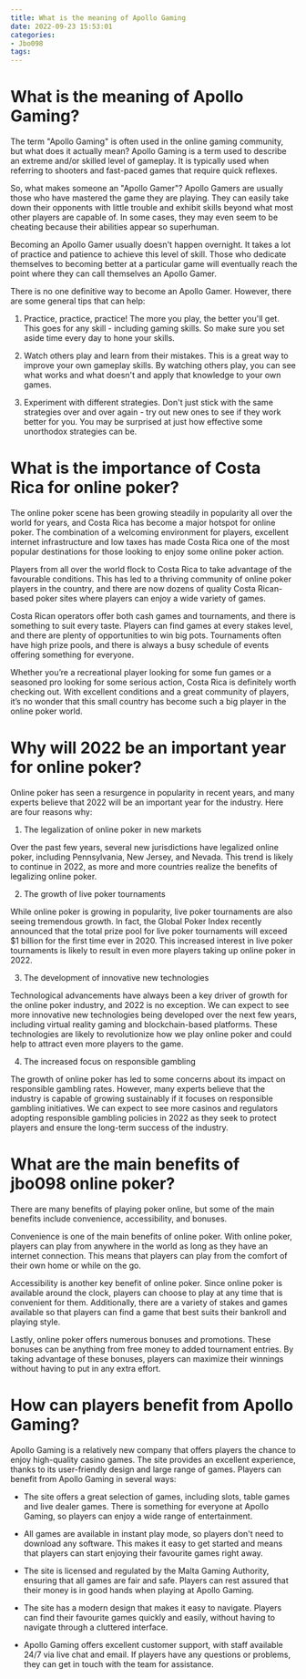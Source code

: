 ```yaml
---
title: What is the meaning of Apollo Gaming
date: 2022-09-23 15:53:01
categories:
- Jbo098
tags:
---
```



#  What is the meaning of Apollo Gaming?

The term "Apollo Gaming" is often used in the online gaming community, but what does it actually mean? Apollo Gaming is a term used to describe an extreme and/or skilled level of gameplay. It is typically used when referring to shooters and fast-paced games that require quick reflexes.

So, what makes someone an "Apollo Gamer"? Apollo Gamers are usually those who have mastered the game they are playing. They can easily take down their opponents with little trouble and exhibit skills beyond what most other players are capable of. In some cases, they may even seem to be cheating because their abilities appear so superhuman.

Becoming an Apollo Gamer usually doesn't happen overnight. It takes a lot of practice and patience to achieve this level of skill. Those who dedicate themselves to becoming better at a particular game will eventually reach the point where they can call themselves an Apollo Gamer.

There is no one definitive way to become an Apollo Gamer. However, there are some general tips that can help:

1) Practice, practice, practice! The more you play, the better you'll get. This goes for any skill - including gaming skills. So make sure you set aside time every day to hone your skills.

2) Watch others play and learn from their mistakes. This is a great way to improve your own gameplay skills. By watching others play, you can see what works and what doesn't and apply that knowledge to your own games.

3) Experiment with different strategies. Don't just stick with the same strategies over and over again - try out new ones to see if they work better for you. You may be surprised at just how effective some unorthodox strategies can be.

#  What is the importance of Costa Rica for online poker?

The online poker scene has been growing steadily in popularity all over the world for years, and Costa Rica has become a major hotspot for online poker. The combination of a welcoming environment for players, excellent internet infrastructure and low taxes has made Costa Rica one of the most popular destinations for those looking to enjoy some online poker action.

Players from all over the world flock to Costa Rica to take advantage of the favourable conditions. This has led to a thriving community of online poker players in the country, and there are now dozens of quality Costa Rican-based poker sites where players can enjoy a wide variety of games.

Costa Rican operators offer both cash games and tournaments, and there is something to suit every taste. Players can find games at every stakes level, and there are plenty of opportunities to win big pots. Tournaments often have high prize pools, and there is always a busy schedule of events offering something for everyone.

Whether you’re a recreational player looking for some fun games or a seasoned pro looking for some serious action, Costa Rica is definitely worth checking out. With excellent conditions and a great community of players, it’s no wonder that this small country has become such a big player in the online poker world.

#  Why will 2022 be an important year for online poker?

Online poker has seen a resurgence in popularity in recent years, and many experts believe that 2022 will be an important year for the industry. Here are four reasons why:

1. The legalization of online poker in new markets

Over the past few years, several new jurisdictions have legalized online poker, including Pennsylvania, New Jersey, and Nevada. This trend is likely to continue in 2022, as more and more countries realize the benefits of legalizing online poker.

2. The growth of live poker tournaments

While online poker is growing in popularity, live poker tournaments are also seeing tremendous growth. In fact, the Global Poker Index recently announced that the total prize pool for live poker tournaments will exceed $1 billion for the first time ever in 2020. This increased interest in live poker tournaments is likely to result in even more players taking up online poker in 2022.

3. The development of innovative new technologies

Technological advancements have always been a key driver of growth for the online poker industry, and 2022 is no exception. We can expect to see more innovative new technologies being developed over the next few years, including virtual reality gaming and blockchain-based platforms. These technologies are likely to revolutionize how we play online poker and could help to attract even more players to the game.

4. The increased focus on responsible gambling

The growth of online poker has led to some concerns about its impact on responsible gambling rates. However, many experts believe that the industry is capable of growing sustainably if it focuses on responsible gambling initiatives. We can expect to see more casinos and regulators adopting responsible gambling policies in 2022 as they seek to protect players and ensure the long-term success of the industry.

#  What are the main benefits of jbo098 online poker?

There are many benefits of playing poker online, but some of the main benefits include convenience, accessibility, and bonuses.

Convenience is one of the main benefits of online poker. With online poker, players can play from anywhere in the world as long as they have an internet connection. This means that players can play from the comfort of their own home or while on the go.

Accessibility is another key benefit of online poker. Since online poker is available around the clock, players can choose to play at any time that is convenient for them. Additionally, there are a variety of stakes and games available so that players can find a game that best suits their bankroll and playing style.

Lastly, online poker offers numerous bonuses and promotions. These bonuses can be anything from free money to added tournament entries. By taking advantage of these bonuses, players can maximize their winnings without having to put in any extra effort.

#  How can players benefit from Apollo Gaming?

Apollo Gaming is a relatively new company that offers players the chance to enjoy high-quality casino games. The site provides an excellent experience, thanks to its user-friendly design and large range of games. Players can benefit from Apollo Gaming in several ways:

* The site offers a great selection of games, including slots, table games and live dealer games. There is something for everyone at Apollo Gaming, so players can enjoy a wide range of entertainment.

* All games are available in instant play mode, so players don't need to download any software. This makes it easy to get started and means that players can start enjoying their favourite games right away.

* The site is licensed and regulated by the Malta Gaming Authority, ensuring that all games are fair and safe. Players can rest assured that their money is in good hands when playing at Apollo Gaming.

* The site has a modern design that makes it easy to navigate. Players can find their favourite games quickly and easily, without having to navigate through a cluttered interface.

* Apollo Gaming offers excellent customer support, with staff available 24/7 via live chat and email. If players have any questions or problems, they can get in touch with the team for assistance.
